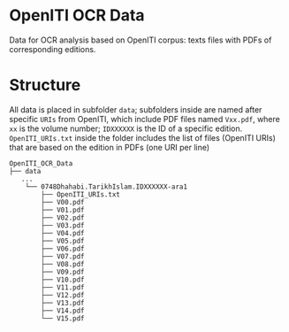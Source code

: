# OpenITI OCR Data

Data for OCR analysis based on OpenITI corpus: texts files with PDFs of corresponding editions.

# Structure

All data is placed in subfolder `data`; subfolders inside are named after specific `URIs` from OpenITI, which include PDF files named `Vxx.pdf`, where `xx` is the volume number; `IDXXXXXX` is the ID of a specific edition. `OpenITI_URIs.txt` inside the folder includes the list of files (OpenITI URIs) that are based on the edition in PDFs (one URI per line)

```
OpenITI_OCR_Data
├── data
   ...
    └── 0748Dhahabi.TarikhIslam.IDXXXXXX-ara1
        ├── OpenITI_URIs.txt
        ├── V00.pdf
        ├── V01.pdf
        ├── V02.pdf
        ├── V03.pdf
        ├── V04.pdf
        ├── V05.pdf
        ├── V06.pdf
        ├── V07.pdf
        ├── V08.pdf
        ├── V09.pdf
        ├── V10.pdf
        ├── V11.pdf
        ├── V12.pdf
        ├── V13.pdf
        ├── V14.pdf
        └── V15.pdf
```